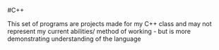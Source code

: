 #C++

This set of programs are projects made for my C++ class and may not represent my current abilities/ method of working - but is more demonstrating understanding of the language
